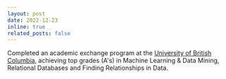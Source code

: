 ```yaml
---
layout: post
date: 2022-12-23
inline: true
related_posts: false
---
```


Completed an academic exchange program at the [University of British Columbia](https://www.ubc.ca/), achieving top grades (A's) in Machine Learning & Data Mining, Relational Databases and Finding Relationships in Data.